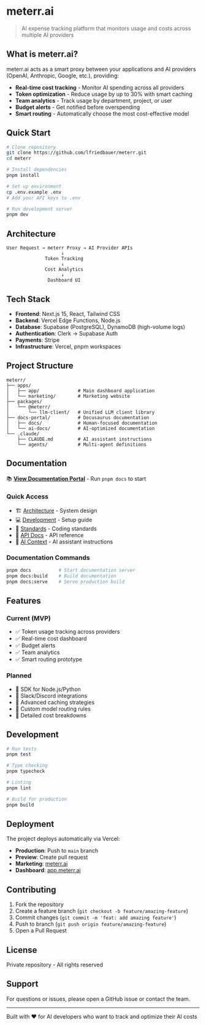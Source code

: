 # meterr.ai

> AI expense tracking platform that monitors usage and costs across multiple AI providers

## What is meterr.ai?

meterr.ai acts as a smart proxy between your applications and AI providers (OpenAI, Anthropic, Google, etc.), providing:

- **Real-time cost tracking** - Monitor AI spending across all providers
- **Token optimization** - Reduce usage by up to 30% with smart caching
- **Team analytics** - Track usage by department, project, or user
- **Budget alerts** - Get notified before overspending
- **Smart routing** - Automatically choose the most cost-effective model

## Quick Start

```bash
# Clone repository
git clone https://github.com/lfriedbauer/meterr.git
cd meterr

# Install dependencies
pnpm install

# Set up environment
cp .env.example .env
# Add your API keys to .env

# Run development server
pnpm dev
```

## Architecture

```
User Request → meterr Proxy → AI Provider APIs
                    ↓
              Token Tracking
                    ↓
              Cost Analytics
                    ↓
               Dashboard UI
```

## Tech Stack

- **Frontend**: Next.js 15, React, Tailwind CSS
- **Backend**: Vercel Edge Functions, Node.js
- **Database**: Supabase (PostgreSQL), DynamoDB (high-volume logs)
- **Authentication**: Clerk → Supabase Auth
- **Payments**: Stripe
- **Infrastructure**: Vercel, pnpm workspaces

## Project Structure

```
meterr/
├── apps/
│   ├── app/              # Main dashboard application
│   └── marketing/        # Marketing website
├── packages/
│   └── @meterr/
│       └── llm-client/   # Unified LLM client library
├── docs-portal/          # Docusaurus documentation
│   ├── docs/             # Human-focused documentation
│   └── ai-docs/          # AI-optimized documentation
└── .claude/
    ├── CLAUDE.md         # AI assistant instructions
    └── agents/           # Multi-agent definitions
```

## Documentation

📚 **[View Documentation Portal](http://localhost:3001)** - Run `pnpm docs` to start

### Quick Access
- 🏗️ [Architecture](docs-portal/docs/METERR_ARCHITECTURE.md) - System design
- 💻 [Development](docs-portal/docs/METERR_DEVELOPMENT_GUIDE.md) - Setup guide  
- 📏 [Standards](docs-portal/docs/METERR_CODING_STANDARDS.md) - Coding standards
- 🔌 [API Docs](docs-portal/docs/METERR_API_REFERENCE.md) - API reference
- 🤖 [AI Context](.claude/CLAUDE.md) - AI assistant instructions

### Documentation Commands
```bash
pnpm docs          # Start documentation server
pnpm docs:build    # Build documentation
pnpm docs:serve    # Serve production build
```

## Features

### Current (MVP)
- ✅ Token usage tracking across providers
- ✅ Real-time cost dashboard
- ✅ Budget alerts
- ✅ Team analytics
- ✅ Smart routing prototype

### Planned
- 🚧 SDK for Node.js/Python
- 🚧 Slack/Discord integrations
- 🚧 Advanced caching strategies
- 🚧 Custom model routing rules
- 🚧 Detailed cost breakdowns

## Development

```bash
# Run tests
pnpm test

# Type checking
pnpm typecheck

# Linting
pnpm lint

# Build for production
pnpm build
```

## Deployment

The project deploys automatically via Vercel:

- **Production**: Push to `main` branch
- **Preview**: Create pull request
- **Marketing**: [meterr.ai](https://meterr.ai)
- **Dashboard**: [app.meterr.ai](https://app.meterr.ai)

## Contributing

1. Fork the repository
2. Create a feature branch (`git checkout -b feature/amazing-feature`)
3. Commit changes (`git commit -m 'feat: add amazing feature'`)
4. Push to branch (`git push origin feature/amazing-feature`)
5. Open a Pull Request

## License

Private repository - All rights reserved

## Support

For questions or issues, please open a GitHub issue or contact the team.

---

Built with ❤️ for AI developers who want to track and optimize their AI costs